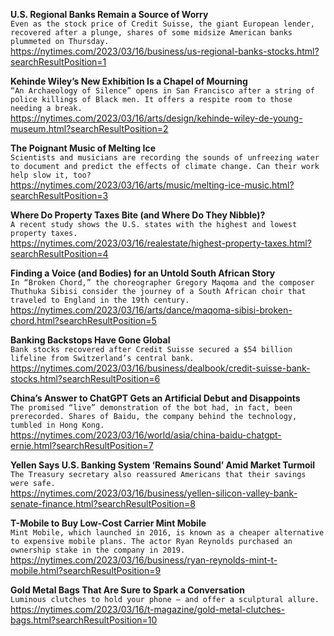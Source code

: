 **U.S. Regional Banks Remain a Source of Worry**\
`Even as the stock price of Credit Suisse, the giant European lender, recovered after a plunge, shares of some midsize American banks plummeted on Thursday.`\
https://nytimes.com/2023/03/16/business/us-regional-banks-stocks.html?searchResultPosition=1

**Kehinde Wiley’s New Exhibition Is a Chapel of Mourning**\
`“An Archaeology of Silence” opens in San Francisco after a string of police killings of Black men. It offers a respite room to those needing a break.`\
https://nytimes.com/2023/03/16/arts/design/kehinde-wiley-de-young-museum.html?searchResultPosition=2

**The Poignant Music of Melting Ice**\
`Scientists and musicians are recording the sounds of unfreezing water to document and predict the effects of climate change. Can their work help slow it, too?`\
https://nytimes.com/2023/03/16/arts/music/melting-ice-music.html?searchResultPosition=3

**Where Do Property Taxes Bite (and Where Do They Nibble)?**\
`A recent study shows the U.S. states with the highest and lowest property taxes.`\
https://nytimes.com/2023/03/16/realestate/highest-property-taxes.html?searchResultPosition=4

**Finding a Voice (and Bodies) for an Untold South African Story**\
`In “Broken Chord,” the choreographer Gregory Maqoma and the composer Thuthuka Sibisi consider the journey of a South African choir that traveled to England in the 19th century.`\
https://nytimes.com/2023/03/16/arts/dance/maqoma-sibisi-broken-chord.html?searchResultPosition=5

**Banking Backstops Have Gone Global**\
`Bank stocks recovered after Credit Suisse secured a $54 billion lifeline from Switzerland’s central bank.`\
https://nytimes.com/2023/03/16/business/dealbook/credit-suisse-bank-stocks.html?searchResultPosition=6

**China’s Answer to ChatGPT Gets an Artificial Debut and Disappoints**\
`The promised “live” demonstration of the bot had, in fact, been prerecorded. Shares of Baidu, the company behind the technology, tumbled in Hong Kong.`\
https://nytimes.com/2023/03/16/world/asia/china-baidu-chatgpt-ernie.html?searchResultPosition=7

**Yellen Says U.S. Banking System ‘Remains Sound’ Amid Market Turmoil**\
`The Treasury secretary also reassured Americans that their savings were safe.`\
https://nytimes.com/2023/03/16/business/yellen-silicon-valley-bank-senate-finance.html?searchResultPosition=8

**T-Mobile to Buy Low-Cost Carrier Mint Mobile**\
`Mint Mobile, which launched in 2016, is known as a cheaper alternative to expensive mobile plans. The actor Ryan Reynolds purchased an ownership stake in the company in 2019.`\
https://nytimes.com/2023/03/16/business/ryan-reynolds-mint-t-mobile.html?searchResultPosition=9

**Gold Metal Bags That Are Sure to Spark a Conversation**\
`Luminous clutches to hold your phone — and offer a sculptural allure.`\
https://nytimes.com/2023/03/16/t-magazine/gold-metal-clutches-bags.html?searchResultPosition=10

